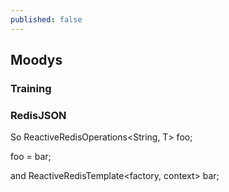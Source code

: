 ```yaml
---
published: false
---
```

## Moodys

### Training

### RedisJSON

So ReactiveRedisOperations<String, T> foo;

foo = bar;

and ReactiveRedisTemplate<factory, context> bar;


  